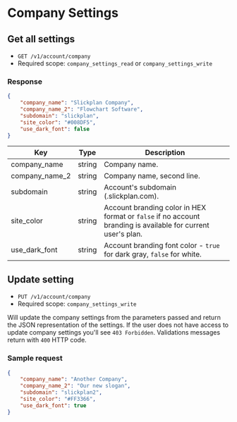 # Company Settings

## Get all settings

* `GET /v1/account/company`
* Required scope: `company_settings_read` or `company_settings_write`

### Response
``` json
{
    "company_name": "Slickplan Company",
    "company_name_2": "Flowchart Software",
    "subdomain": "slickplan",
    "site_color": "#008DF5",
    "use_dark_font": false
}
```
Key | Type | Description
--- | --- | ---
company_name | string | Company name.
company_name_2 | string | Company name, second line.
subdomain | string | Account's subdomain (<subdomain>.slickplan.com).
site_color | string | Account branding color in HEX format or `false` if no account branding is available for current user's plan.
use_dark_font | string | Account branding font color - `true` for dark gray, `false` for white.

## Update setting

* `PUT /v1/account/company`
* Required scope: `company_settings_write`

Will update the company settings from the parameters passed and return the JSON representation of the settings. If the user does not have access to update company settings you'll see `403 Forbidden`. Validations messages return with `400` HTTP code.

### Sample request
``` json
{
    "company_name": "Another Company",
    "company_name_2": "Our new slogan",
    "subdomain": "slickplan2",
    "site_color": "#FF3366",
    "use_dark_font": true
}
```